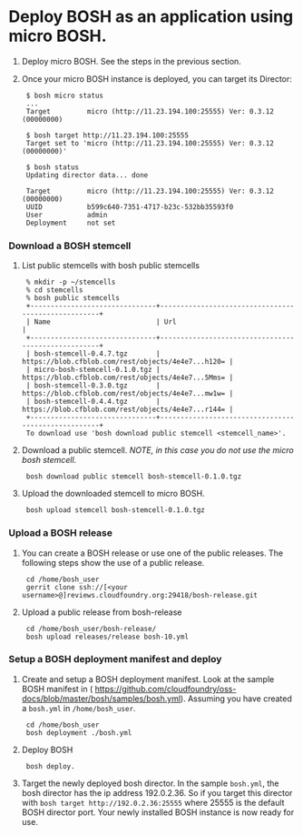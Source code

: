 # Deploy BOSH as an application using micro BOSH. #

1. Deploy micro BOSH. See the steps in the previous section.

1. Once your micro BOSH instance is deployed, you can target its Director:

		$ bosh micro status
		...
		Target         micro (http://11.23.194.100:25555) Ver: 0.3.12 (00000000)

		$ bosh target http://11.23.194.100:25555
		Target set to 'micro (http://11.23.194.100:25555) Ver: 0.3.12 (00000000)'

		$ bosh status
		Updating director data... done

		Target         micro (http://11.23.194.100:25555) Ver: 0.3.12 (00000000)
		UUID           b599c640-7351-4717-b23c-532bb35593f0
		User           admin
		Deployment     not set

### Download a BOSH stemcell

1. List public stemcells with bosh public stemcells

		% mkdir -p ~/stemcells
		% cd stemcells
		% bosh public stemcells
		+-------------------------------+----------------------------------------------------+
		| Name                          | Url                                                |
		+-------------------------------+----------------------------------------------------+
		| bosh-stemcell-0.4.7.tgz       | https://blob.cfblob.com/rest/objects/4e4e7...h120= |
		| micro-bosh-stemcell-0.1.0.tgz | https://blob.cfblob.com/rest/objects/4e4e7...5Mms= |
		| bosh-stemcell-0.3.0.tgz       | https://blob.cfblob.com/rest/objects/4e4e7...mw1w= |
		| bosh-stemcell-0.4.4.tgz       | https://blob.cfblob.com/rest/objects/4e4e7...r144= |
		+-------------------------------+----------------------------------------------------+
		To download use 'bosh download public stemcell <stemcell_name>'.


1. Download a public stemcell. *NOTE, in this case you do not use the micro bosh stemcell.*

		bosh download public stemcell bosh-stemcell-0.1.0.tgz

1. Upload the downloaded stemcell to micro BOSH.

		bosh upload stemcell bosh-stemcell-0.1.0.tgz

### Upload a BOSH release ###

1. You can create a BOSH release or use one of the public releases. The following steps show the use of a public release.

		cd /home/bosh_user
		gerrit clone ssh://[<your username>@]reviews.cloudfoundry.org:29418/bosh-release.git

1. Upload a public release from bosh-release

		cd /home/bosh_user/bosh-release/
		bosh upload releases/release bosh-10.yml


### Setup a BOSH deployment manifest and deploy ###

1. Create and setup a BOSH deployment manifest. Look at the sample BOSH manifest in (  https://github.com/cloudfoundry/oss-docs/blob/master/bosh/samples/bosh.yml). Assuming you have created a `bosh.yml` in `/home/bosh_user`.

		cd /home/bosh_user
		bosh deployment ./bosh.yml

1. Deploy BOSH

		bosh deploy.

1. Target the newly deployed bosh director. In the sample `bosh.yml`, the bosh director has the ip address 192.0.2.36. So if you target this director with `bosh target http://192.0.2.36:25555` where 25555 is the default BOSH director port.  Your newly installed BOSH instance is now ready for use.
